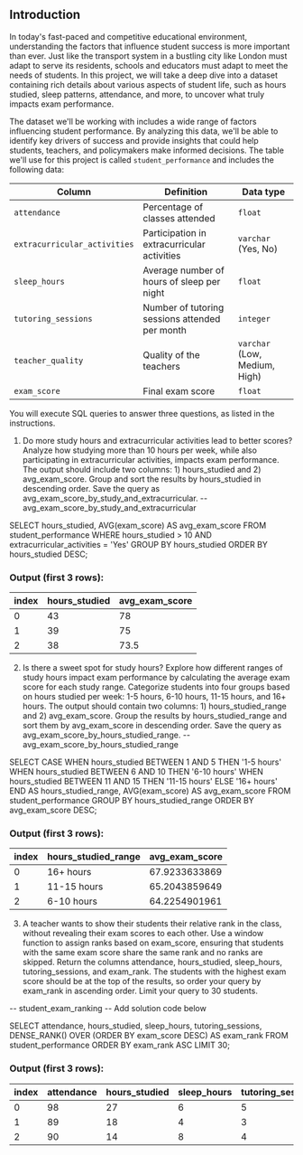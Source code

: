 ## Introduction

In today's fast-paced and competitive educational environment, understanding the factors that influence student success is more important than ever. Just like the transport system in a bustling city like London must adapt to serve its residents, schools and educators must adapt to meet the needs of students. In this project, we will take a deep dive into a dataset containing rich details about various aspects of student life, such as hours studied, sleep patterns, attendance, and more, to uncover what truly impacts exam performance.

The dataset we'll be working with includes a wide range of factors influencing student performance. By analyzing this data, we'll be able to identify key drivers of success and provide insights that could help students, teachers, and policymakers make informed decisions. The table we'll use for this project is called `student_performance` and includes the following data:


| Column                   | Definition                                                      | Data type             |
|--------------------------|-----------------------------------------------------------------|-----------------------|
| `attendance`              | Percentage of classes attended                                  |     `float`               |
| `extracurricular_activities` | Participation in extracurricular activities                   |     `varchar` (Yes, No)    |
| `sleep_hours`             | Average number of hours of sleep per night                      |     `float`               |
| `tutoring_sessions`       | Number of tutoring sessions attended per month                  |     `integer`             |
| `teacher_quality`         | Quality of the teachers                                         |     `varchar` (Low, Medium, High) |
| `exam_score`              | Final exam score                                                |     `float`               |

You will execute SQL queries to answer three questions, as listed in the instructions.

1. Do more study hours and extracurricular activities lead to better scores? Analyze how studying more than 10 hours per week, while also participating in extracurricular activities, impacts exam performance. The output should include two columns: 1) hours_studied and 2) avg_exam_score. Group and sort the results by hours_studied in descending order. Save the query as avg_exam_score_by_study_and_extracurricular.
-- avg_exam_score_by_study_and_extracurricular

SELECT hours_studied, AVG(exam_score) AS avg_exam_score
FROM student_performance
WHERE  hours_studied > 10 
	AND extracurricular_activities = 'Yes'
GROUP BY hours_studied
ORDER BY hours_studied DESC;

### Output (first 3 rows):

index | hours_studied | avg_exam_score |
------|---------------|----------------|
0     | 43            | 78             |
1     | 39            | 75             |
2     | 38            | 73.5           |

2. Is there a sweet spot for study hours? Explore how different ranges of study hours impact exam performance by calculating the average exam score for each study range. Categorize students into four groups based on hours studied per week: 1-5 hours, 6-10 hours, 11-15 hours, and 16+ hours. The output should contain two columns: 1) hours_studied_range and 2) avg_exam_score. Group the results by hours_studied_range and sort them by avg_exam_score in descending order. Save the query as avg_exam_score_by_hours_studied_range.
-- avg_exam_score_by_hours_studied_range
 
SELECT 
	CASE 
		WHEN hours_studied BETWEEN 1 AND 5 THEN '1-5 hours'
	 	WHEN hours_studied BETWEEN 6 AND 10 THEN '6-10 hours'
	 	WHEN hours_studied BETWEEN 11 AND 15 THEN '11-15 hours'
		ELSE '16+ hours'
	END AS hours_studied_range,
	AVG(exam_score) AS avg_exam_score
FROM student_performance
GROUP BY hours_studied_range
ORDER BY avg_exam_score DESC;

### Output (first 3 rows):

index | hours_studied_range | avg_exam_score |
------|---------------------|----------------|
0     | 16+ hours           | 67.9233633869  |
1     | 11-15 hours         | 65.2043859649  |
2     | 6-10 hours          | 64.2254901961  |

3. A teacher wants to show their students their relative rank in the class, without revealing their exam scores to each other. Use a window function to assign ranks based on exam_score, ensuring that students with the same exam score share the same rank and no ranks are skipped. Return the columns attendance, hours_studied, sleep_hours, tutoring_sessions, and exam_rank. The students with the highest exam score should be at the top of the results, so order your query by exam_rank in ascending order. Limit your query to 30 students.

-- student_exam_ranking
-- Add solution code below

SELECT attendance, hours_studied, sleep_hours, tutoring_sessions,
	DENSE_RANK() OVER (ORDER BY exam_score DESC) AS exam_rank
FROM student_performance
ORDER BY exam_rank ASC
LIMIT 30;

### Output (first 3 rows):

index |attendance | hours_studied | sleep_hours | tutoring_sessions | exam_rank |
------|-----------|---------------|-------------|-------------------|-----------|
0     |    98     |      27       |      6      |         5         |     1     |
1     |    89     |      18       |      4      |         3         |     2     |
2     |    90     |      14       |      8      |         4         |     3     |

